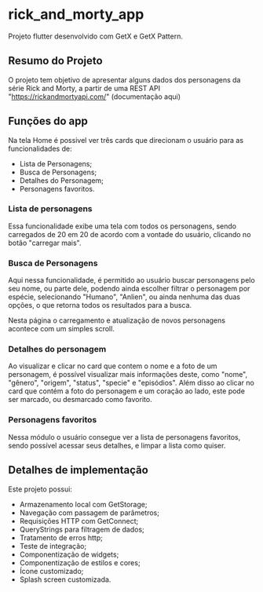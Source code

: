 # rick_and_morty_app

Projeto flutter desenvolvido com GetX e GetX Pattern.

## Resumo do Projeto

O projeto tem objetivo de apresentar alguns dados dos personagens da série Rick and Morty, 
a partir de uma REST API "https://rickandmortyapi.com/" (documentação aqui)

## Funções do app

Na tela Home é possivel ver três cards que direcionam o usuário para as funcionalidades de:

  - Lista de Personagens;
  - Busca de Personagens;
  - Detalhes do Personagem;
  - Personagens favoritos.
 
### Lista de personagens

Essa funcionalidade exibe uma tela com todos os personagens, sendo carregados de 20 em 20 de
acordo com a vontade do usuário, clicando no botão "carregar mais".

### Busca de Personagens

Aqui nessa funcionalidade, é permitido ao usuário buscar personagens pelo seu nome, ou parte
dele, podendo ainda escolher filtrar o personagem por espécie, selecionando "Humano", "Anlien",
ou ainda nenhuma das duas opções, o que retorna todos os resultados para a busca.

Nesta página o carregamento e atualização de novos personagens acontece com um simples scroll. 

### Detalhes do personagem

Ao visualizar e clicar no card que contem o nome e a foto de um personagem, é possível visualizar 
mais informações deste, como "nome", "gênero", "origem", "status", "specie" e "episódios". Além 
disso ao clicar no card que contém a foto do personagem e um coração ao lado, este pode ser marcado, 
ou desmarcado como favorito.

### Personagens favoritos

Nessa módulo o usuário consegue ver a lista de personagens favoritos, sendo possível acessar seus 
detalhes, e limpar a lista como quiser.

## Detalhes de implementação

Este projeto possui:

  - Armazenamento local com GetStorage;  
  - Navegação com passagem de parâmetros;
  - Requisições HTTP com GetConnect;
  - QueryStrings para filtragem de dados;
  - Tratamento de erros http;
  - Teste de integração;
  - Componentização de widgets;
  - Componentização de estilos e cores;
  - Ícone customizado;
  - Splash screen customizada.
